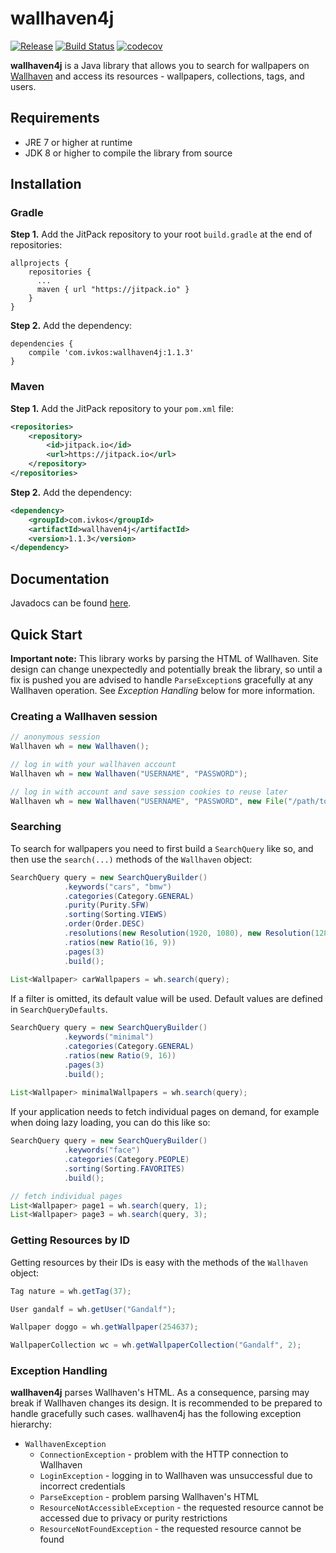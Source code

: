 # wallhaven4j

[![Release](https://jitpack.io/v/com.ivkos/wallhaven4j.svg)](https://jitpack.io/#com.ivkos/wallhaven4j)
[![Build Status](https://travis-ci.org/ivkos/wallhaven4j.svg?branch=master)](https://travis-ci.org/ivkos/wallhaven4j)
[![codecov](https://codecov.io/gh/ivkos/wallhaven4j/branch/master/graph/badge.svg)](https://codecov.io/gh/ivkos/wallhaven4j)

**wallhaven4j** is a Java library that allows you to search for wallpapers on [Wallhaven](https://alpha.wallhaven.cc) and access its resources - wallpapers, collections, tags, and users.

## Requirements
* JRE 7 or higher at runtime
* JDK 8 or higher to compile the library from source

## Installation
### Gradle
**Step 1.** Add the JitPack repository to your root `build.gradle` at the end of repositories:
```
allprojects {
    repositories {
      ...
      maven { url "https://jitpack.io" }
    }
}
```

**Step 2.** Add the dependency:
```
dependencies {
    compile 'com.ivkos:wallhaven4j:1.1.3'
}
```

### Maven
**Step 1.** Add the JitPack repository to your `pom.xml` file:
```xml
<repositories>
    <repository>
        <id>jitpack.io</id>
        <url>https://jitpack.io</url>
    </repository>
</repositories>
```

**Step 2.** Add the dependency:
```xml
<dependency>
    <groupId>com.ivkos</groupId>
    <artifactId>wallhaven4j</artifactId>
    <version>1.1.3</version>
</dependency>
```

## Documentation

Javadocs can be found [here](https://jitpack.io/com/ivkos/wallhaven4j/1.1.3/javadoc/).

## Quick Start

**Important note:** This library works by parsing the HTML of Wallhaven. Site design can change unexpectedly and potentially break the library, so until a fix is pushed you are advised to handle `ParseException`s gracefully at any Wallhaven operation. See *Exception Handling* below for more information.

### Creating a Wallhaven session
```java
// anonymous session
Wallhaven wh = new Wallhaven();

// log in with your wallhaven account
Wallhaven wh = new Wallhaven("USERNAME", "PASSWORD");

// log in with account and save session cookies to reuse later
Wallhaven wh = new Wallhaven("USERNAME", "PASSWORD", new File("/path/to/cookies.json"));
```

### Searching
To search for wallpapers you need to first build a `SearchQuery` like so, and then use the `search(...)` methods of the `Wallhaven` object:
```java
SearchQuery query = new SearchQueryBuilder()
            .keywords("cars", "bmw")
            .categories(Category.GENERAL)
            .purity(Purity.SFW)
            .sorting(Sorting.VIEWS)
            .order(Order.DESC)
            .resolutions(new Resolution(1920, 1080), new Resolution(1280, 720))
            .ratios(new Ratio(16, 9))
            .pages(3)
            .build();
    
List<Wallpaper> carWallpapers = wh.search(query);
```

If a filter is omitted, its default value will be used. Default values are defined in `SearchQueryDefaults`.
```java
SearchQuery query = new SearchQueryBuilder()
            .keywords("minimal")
            .categories(Category.GENERAL)
            .ratios(new Ratio(9, 16))
            .pages(3)
            .build();
            
List<Wallpaper> minimalWallpapers = wh.search(query);
```

If your application needs to fetch individual pages on demand, for example when doing lazy loading, you can do this like so:
```java
SearchQuery query = new SearchQueryBuilder()
            .keywords("face")
            .categories(Category.PEOPLE)
            .sorting(Sorting.FAVORITES)
            .build();

// fetch individual pages
List<Wallpaper> page1 = wh.search(query, 1);
List<Wallpaper> page3 = wh.search(query, 3);
```

### Getting Resources by ID
Getting resources by their IDs is easy with the methods of the `Wallhaven` object:

```java
Tag nature = wh.getTag(37);
```

```java
User gandalf = wh.getUser("Gandalf");
```

```java
Wallpaper doggo = wh.getWallpaper(254637);
```

```java
WallpaperCollection wc = wh.getWallpaperCollection("Gandalf", 2);
```

### Exception Handling
**wallhaven4j** parses Wallhaven's HTML. As a consequence, parsing may break if Wallhaven changes its design. It is recommended to be prepared to handle gracefully such cases. wallhaven4j has the following exception hierarchy:

* `WallhavenException`
    - `ConnectionException` - problem with the HTTP connection to Wallhaven
    - `LoginException` - logging in to Wallhaven was unsuccessful due to incorrect credentials
    - `ParseException` - problem parsing Wallhaven's HTML
    - `ResourceNotAccessibleException` - the requested resource cannot be accessed due to privacy or purity restrictions
    - `ResourceNotFoundException` - the requested resource cannot be found
